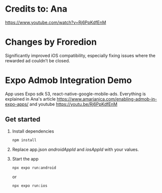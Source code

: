 # Credits to: Ana
https://www.youtube.com/watch?v=Rj6PpKdfEnM

# Changes by Froredion
Significantly improved iOS compatibility, especially fixing issues where the rewarded ad couldn’t be closed.

# Expo Admob Integration Demo
App uses Expo sdk 53, react-native-google-mobile-ads. Everything is explained in Ana's article https://www.amarjanica.com/enabling-admob-in-expo-apps/ and youtube https://youtu.be/Rj6PpKdfEnM

## Get started

1. Install dependencies

   ```bash
   npm install
   ```
2. Replace app.json _androidAppId_ and _iosAppId_ with your values.

3. Start the app

   ```bash
   npx expo run:android
   ```
   or
   ```bash
   npx expo run:ios
   ```
